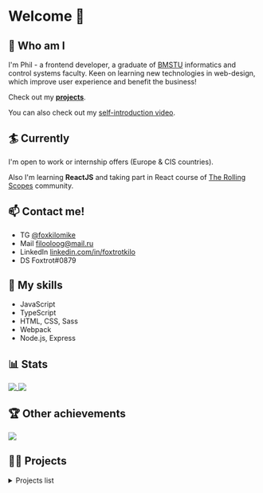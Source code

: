 # Welcome 👋

## :bow: Who am I
I'm Phil - a frontend developer, a graduate of [BMSTU](https://www.bmstu.ru/) informatics and control systems faculty. Keen on learning new technologies in web-design, which improve user experience and benefit the business!

Check out my **[projects](#-projects)**.

You can also check out my [self-introduction video](https://www.youtube.com/watch?v=mdsK340TMpw).

## :surfer: Currently
I'm open to work or internship offers (Europe & CIS countries).

Also I'm learning **ReactJS** and taking part in React course of [The Rolling Scopes](https://rs.school/) community.

## :mailbox: Contact me!
- TG [@foxkilomike](https://t.me/foxkilomike)
- Mail <a href="mailto:filooloog@mail.ru">filooloog@mail.ru</a>
- LinkedIn [linkedin.com/in/foxtrotkilo](https://www.linkedin.com/in/foxtrotkilo)
- DS Foxtrot#0879

## :muscle: My skills
- JavaScript
- TypeScript
- HTML, CSS, Sass
- Webpack
- Node.js, Express

## :bar_chart: Stats

<a href="https://github.com/anuraghazra/github-readme-stats">
  <img align="top" src="https://github-readme-stats.vercel.app/api?username=foxtrotkilomike&show_icons=true&hide_rank=true&theme=onedark" />
</a>
<a href="https://github.com/anuraghazra/github-readme-stats">
  <img align="top" src="https://github-readme-stats.vercel.app/api/top-langs/?username=foxtrotkilomike&layout=compact&theme=onedark" />
</a>

## :trophy: Other achievements
<a href="https://www.codewars.com/users/foxtrotkilomike">
  <img src="https://www.codewars.com/users/foxtrotkilomike/badges/small">
</a>

## 👨‍💻 Projects

<details>
<summary>Projects list</summary>

1. **RS Recipes**

	A clone of a popular recipes portal 'Allrecipes.com'.
	
	_Features_: custom backend + API (Node.js), user registration & authorization, filtering and sorting of recipes and articles, user profile with saved items and shopping list, adaptive design. 
	- [Repo](https://github.com/foxtrotkilomike/rs-clone)
	- [Deploy](https://kravchuk-st.github.io/rs-clone/)
	- Preview:
	<br>
	<img width="471" alt="image" src="https://user-images.githubusercontent.com/83244224/192473087-ac1f2b8d-ad03-4ba9-983e-5a9bc1ca121e.png">

2. **Virtual keyboard**

	A virtual keyboard, which represents physical keys pressing and can be used to type via UI.
	
	_Features_: keys highlighting on press, text navigation, layout changes on language change and on special keys press (CapsLock, Shift...), responsive design.
	- [Repo](https://github.com/foxtrotkilomike/virtual-keyboard)
	- [Deploy](https://foxtrotkilomike.github.io/virtual-keyboard/)
	- Preview:
	<br>
	<img width="471" alt="image" src="https://user-images.githubusercontent.com/83244224/167428508-0fdb6745-9cdd-4775-87d6-5e1a1d4e914c.png">
	
3. **Pet shelter**

	Two-page site of pet shelter, made using Figma layout.
	
	_Features_: burger menu, custom slider, pagination, adaptive design, interactive elements with hover effects, smooth scroll.
	- [Repo](https://github.com/foxtrotkilomike/Pet-haven)
	- [Deploy](https://rolling-scopes-school.github.io/foxtrotkilomike-JSFE2022Q1/shelter/)
	- Preview:
	<br>
	<img width="471" alt="image" src="https://user-images.githubusercontent.com/83244224/162710591-db2fca97-da24-4ebe-b1e7-4c6b68993e12.png">
	
4. **Cars asynchronous race**

	A task for practicing with asynchronous queries for cars race and detecting winners.
	
	_Features_: starting/stopping cars race for all cars on current page (implemented via `fetch` requests), starting/stopping particular car, car stops if HTTP 500 status code returned, winners page which gets updated via HTTP query.
	- [Deploy](https://rolling-scopes-school.github.io/foxtrotkilomike-JSFE2022Q1/async-race/)
		
		**Note**: to be able to watch working version ones need to start up a local server with cars data.
	- Preview:
	<br>
	<img width="471" alt="image" src="https://user-images.githubusercontent.com/83244224/184881481-89593f9b-1d40-45a4-ba07-0116957b21b4.png">
	
5. **Online keyboard store**

	An online store page with filtering, sorting and search for keyboards.
	
	_Features_: goods filtering by multiple criteria, goods sorting and search, dynamic cards generation, add to cart, adaptive design.
	- [Deploy](https://rolling-scopes-school.github.io/foxtrotkilomike-JSFE2022Q1/online-store/)
	- Preview:
	<br>
	<img width="471" alt="image" src="https://user-images.githubusercontent.com/83244224/179624000-93d8095e-dcec-46f1-98ce-e385766fbc73.png">
	
6. **JS mini projects**

	4 mini-projects using JavaScript, which includes:
	1. A photographer landing page
	2. An audio player page (learning media usage in browser)
	3. An image gallery page (learning to work with API's)
	4. A browser game (a runner wrote with JavaScript)
	<br>

	- [Repo](https://github.com/foxtrotkilomike/JS-mini-projects)
	- Deploy - _see repo [README](https://github.com/foxtrotkilomike/JS-mini-projects#readme)_
	- Preview:
	<br>
	<img width="580" alt="image" src="https://user-images.githubusercontent.com/83244224/192508435-06db58de-fa6d-41c4-9f48-5b4187be63b3.png">
	
<br>
More projects could be found in my github respositories section - https://github.com/foxtrotkilomike?tab=repositories

</details>

<!--
**foxtrotkilomike/foxtrotkilomike** is a ✨ _special_ ✨ repository because its `README.md` (this file) appears on your GitHub profile.

Here are some ideas to get you started:

- 🔭 I’m currently working on ...
- 🌱 I’m currently learning ...
- 👯 I’m looking to collaborate on ...
- 🤔 I’m looking for help with ...
- 💬 Ask me about ...
- 📫 How to reach me: ...
- 😄 Pronouns: ...
- ⚡ Fun fact: ...
-->
